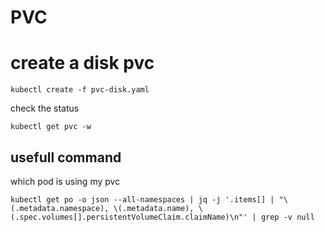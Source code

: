 # PVC

# create a disk pvc

```
kubectl create -f pvc-disk.yaml

```
check the status 

```
kubectl get pvc -w
```


## usefull command 

which pod is using my pvc
```
kubectl get po -o json --all-namespaces | jq -j '.items[] | "\(.metadata.namespace), \(.metadata.name), \(.spec.volumes[].persistentVolumeClaim.claimName)\n"' | grep -v null

```


